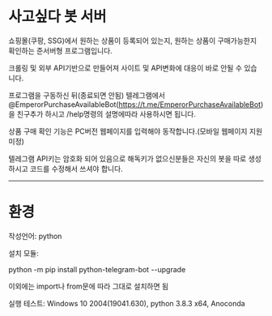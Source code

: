 # 사고싶다 봇 서버
쇼핑몰(쿠팡, SSG)에서 원하는 상품이 등록되어 있는지, 원하는 상품이 구매가능한지 확인하는 준서버형 프로그램입니다.

크롤링 및 외부 API기반으로 만들어져 사이트 및 API변화에 대응이 바로 안될 수 있습니다.

프로그램을 구동하신 뒤(종료되면 안됨) 텔레그램에서 @EmperorPurchaseAvailableBot(https://t.me/EmperorPurchaseAvailableBot) 을 친구추가 하시고 /help명령의 설명에따라 사용하시면 됩니다.

상품 구매 확인 기능은 PC버전 웹페이지를 입력해야 동작합니다.(모바일 웹페이지 지원 미정)

텔레그램 API키는 암호화 되어 있음으로 해독키가 없으신분들은 자신의 봇을 따로 생성하시고 코드를 수정해서 쓰셔야 합니다.


---
# 환경
작성언어: python

설치 모듈: 

python -m pip install python-telegram-bot --upgrade

이외에는 import나 from문에 따라 그대로 설치하면 됨


실행 테스트: Windows 10 2004(19041.630), python 3.8.3 x64, Anoconda
